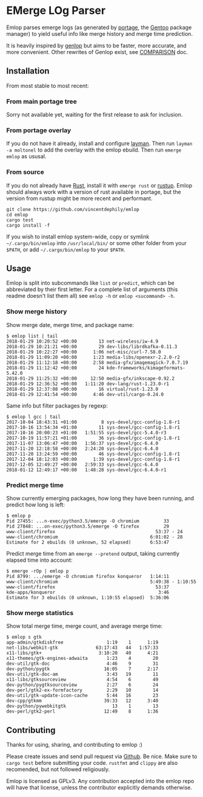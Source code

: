 # EMerge LOg Parser

Emlop parses emerge logs (as generated by [portage](https://wiki.gentoo.org/wiki/Project:Portage),
the [Gentoo](https://www.gentoo.org/) package manager) to yield useful info like merge history and
merge time prediction.

It is heavily inspired by [genlop](https://github.com/gentoo-perl/genlop) but aims to be faster,
more accurate, and more convenient. Other rewrites of Genlop exist, see [COMPARISON](COMPARISON.md)
doc.


## Installation

From most stable to most recent:

### From main portage tree

Sorry not available yet, waiting for the first release to ask for inclusion.

### From portage overlay

If you do not have it already, install and configure [layman](https://wiki.gentoo.org/wiki/Layman).
Then run `layman -a moltonel` to add the overlay with the emlop ebuild. Then run `emerge emlop` as
ususal.

### From source

If you do not already have [Rust](https://www.rust-lang.org/), install it with `emerge rust` or
[rustup](https://www.rust-lang.org/en-US/install.html). Emlop should always work with a version of
rust available in portage, but the version from rustup might be more recent and performant.

    git clone https://github.com/vincentdephily/emlop
    cd emlop
    cargo test
    cargo install -f

If you wish to install emlop system-wide, copy or symlink `~/.cargo/bin/emlop` into
`/usr/local/bin/` or some other folder from your `$PATH`, or add `~/.cargo/bin/emlop` to your
`$PATH`.


## Usage

Emlop is split into subcommands like `list` or `predict`, which can be abbreviated by their first
letter. For a complete list of arguments (this readme doesn't list them all) see `emlop -h` or
`emlop <sucommand> -h`.

### Show merge history

Show merge date, merge time, and package name:

    $ emlop list | tail
    2018-01-29 10:20:52 +00:00        13 net-wireless/iw-4.9
    2018-01-29 10:21:21 +00:00        29 dev-libs/librdkafka-0.11.3
    2018-01-29 10:22:27 +00:00      1:06 net-misc/curl-7.58.0
    2018-01-29 11:09:20 +00:00      1:23 media-libs/openexr-2.2.0-r2
    2018-01-29 11:12:18 +00:00      2:58 media-gfx/imagemagick-7.0.7.19
    2018-01-29 11:12:42 +00:00        24 kde-frameworks/kimageformats-5.42.0
    2018-01-29 11:25:32 +00:00     12:50 media-gfx/inkscape-0.92.2
    2018-01-29 12:36:52 +00:00   1:11:20 dev-lang/rust-1.23.0-r1
    2018-01-29 12:37:08 +00:00        16 virtual/rust-1.23.0
    2018-01-29 12:41:54 +00:00      4:46 dev-util/cargo-0.24.0

Same info but filter packages by regexp:

    $ emlop l gcc | tail
    2017-10-04 18:43:31 +01:00         8 sys-devel/gcc-config-1.8-r1
    2017-10-16 13:54:34 +01:00        11 sys-devel/gcc-config-1.8-r1
    2017-10-16 20:00:23 +01:00   1:51:55 sys-devel/gcc-5.4.0-r3
    2017-10-19 11:57:21 +01:00        36 sys-devel/gcc-config-1.8-r1
    2017-11-07 13:06:47 +00:00   1:56:37 sys-devel/gcc-6.4.0
    2017-11-20 12:18:58 +00:00   2:24:20 sys-devel/gcc-6.4.0
    2017-11-20 13:24:59 +00:00        46 sys-devel/gcc-config-1.8-r1
    2017-12-04 18:12:03 +00:00      1:39 sys-devel/gcc-config-1.8-r1
    2017-12-05 12:49:27 +00:00   2:59:33 sys-devel/gcc-6.4.0
    2018-01-12 12:49:17 +00:00   1:48:28 sys-devel/gcc-6.4.0-r1

### Predict merge time

Show currently emerging packages, how long they have been running, and predict how long is left:

    $ emlop p
    Pid 27455: ...n-exec/python3.5/emerge -O chromium         33
    Pid 27848: ...on-exec/python3.5/emerge -O firefox         29
    www-client/firefox                                     53:37 - 24
    www-client/chromium                                  6:01:02 - 28
    Estimate for 2 ebuilds (0 unknown, 52 elapsed)       6:53:47

Predict merge time from an `emerge --pretend` output, taking currently elapsed time into account:

    $ emerge -rOp | emlop p
    Pid 8799: .../emerge -O chromium firefox konqueror   1:14:11
    www-client/chromium                                  5:49:38 - 1:10:55
    www-client/firefox                                     53:37
    kde-apps/konqueror                                      3:46
    Estimate for 3 ebuilds (0 unknown, 1:10:55 elapsed)  5:36:06


### Show merge statistics

Show total merge time, merge count, and average merge time:

    $ emlop s gtk
    app-admin/gtkdiskfree                1:19    1      1:19
    net-libs/webkit-gtk              63:17:43   44   1:57:33
    x11-libs/gtk+                     3:10:20   40      4:21
    x11-themes/gtk-engines-adwaita       1:23    4        20
    dev-util/gtk-doc                     4:46    9        31
    dev-python/pygtk                    16:05    7      2:17
    dev-util/gtk-doc-am                  3:43   19        11
    x11-libs/gtksourceview               4:54    6        49
    dev-python/pygtksourceview           2:27    6        24
    dev-perl/gtk2-ex-formfactory         2:29   10        14
    dev-util/gtk-update-icon-cache       5:44   16        23
    dev-cpp/gtkmm                       39:33   12      3:40
    dev-python/pywebkitgtk                 13    1        13
    dev-perl/gtk2-perl                  12:49    8      1:36


## Contributing

Thanks for using, sharing, and contributing to emlop :)

Please create issues and send pull request via [Github](https://github.com/vincentdephily/emlop). Be
nice. Make sure to `cargo test` before submitting your code. `rustfmt` and `clippy` are also
recomended, but not followed religiously.

Emlop is licensed as GPLv3. Any contribution accepted into the emlop repo will have that license,
unless the contributor explicitly demands otherwise.
